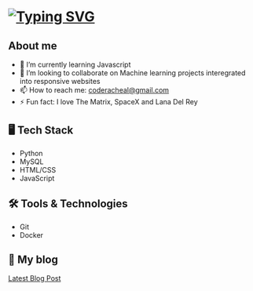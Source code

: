 # [![Typing SVG](https://readme-typing-svg.herokuapp.com?size=35&duration=3000&color=66ff66&center=true&vCenter=true&width=1000&lines=Hi+there!%F0%9F%91%8BI'm+Racheal;Nice+to+meet+you!%F0%9F%98%84)](https://git.io/typing-svg) 

## About me

- 🌱 I’m currently learning Javascript
- 👯 I’m looking to collaborate on Machine learning projects interegrated into responsive websites
- 📫 How to reach me: coderacheal@gmail.com
- ⚡ Fun fact: I love The Matrix, SpaceX and Lana Del Rey

## 🖥️ Tech Stack
- Python
- MySQL
- HTML/CSS
- JavaScript

## 🛠️ Tools & Technologies
- Git
- Docker

## 📰 My blog
[Latest Blog Post](https://rb.gy/1ssy6b)

